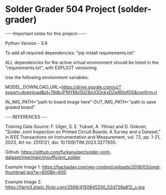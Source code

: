 # Solder Grader 504 Project (solder-grader)

----Important notes for this project-----


Python Version - 3.9

To add all required dependencies:
	"pip install requirements.txt"

ALL dependencies for the active virtual environment should be listed in the "requirements.txt", with EXPLICIT versioning

Use the following environment variables:

MODEL_DOWNLOAD_URL=https://drive.google.com/uc?export=download&id=19dbJFfttYMo1SQ1bUOOckyDZpI60qfG5&confirm=t

IN_IMG_PATH="path to board image here"
OUT_IMG_PATH="path to save graded board"



--- REFERENCES ---


Training Data Source: 
F. Ulger, S. E. Yuksel, A. Yilmaz and D. Gokcen, "Solder Joint Inspection on Printed Circuit Boards: A Survey and a Dataset," in IEEE Transactions on Instrumentation and Measurement, vol. 72, pp. 1-21, 2023, Art no. 2515121, doi: 10.1109/TIM.2023.3277935.

Github: https://github.com/furkanulger/solder-joint-dataset/tree/main/insufficient_solder

Example Image 1: https://hackaday.com/wp-content/uploads/2016/03/smd-thumbnail.jpg?w=600&h=600 

Example Image 2: https://farm3.static.flickr.com/2568/4150845200_52d728a812_o.jpg 



